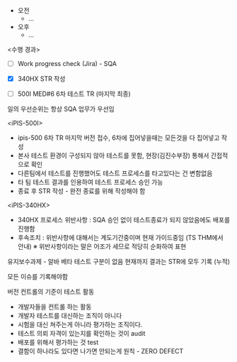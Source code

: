 - 오전
	- ...
- 오후
	- ...

<수행 경과>
- [ ] Work progress check (Jira) - SQA


- [x] 340HX STR 작성
- [ ] 500I MED#6 6차 테스트 TR (마지막 최종)

일의 우선순위는 항상 SQA 업무가 우선임

\<iPIS-500I>
- ipis-500 6차 TR 마지막 버전 접수, 6차에 집어넣을때는 모든것을 다 집어넣고 작성
- 본사 테스트 환경이 구성되지 않아 테스트를 못함, 현장(김진수부장) 통해서 간접적으로 확인
- 다른팀에서 테스트를 진행했어도 테스트 프로세스를 타고있다는 건 변함없음
- 타 팀 테스트 결과를 인용하여 테스트 프로세스 승인 가능
- 종료 후 STR 작성 - 완전 종료를 위해 작성해야 함

\<iPIS-340HX>
- 340HX 프로세스 위반사항 : SQA 승인 없이 테스트종료가 되지 않았음에도 배포를 진행함
- 후속조치 : 위반사항에 대해서는 계도기간중이며 현재 가이드중임 (TS THM에서 안내)
  ※ 위반사항이라는 말은 어조가 세므로 적당히 순화하여 표현

유지보수과제 - 알바 베타 테스트 구분이 없음
현재까지 결과는 STR에 모두 기록 (누적)

모든 이슈를 기록해야함

버전 컨트롤의 기준이 테스트 활동
 - 개발자들을 컨트롤 하는 활동
 - 개발자 테스트를 대신하는 조직이 아니다
 - 시험을 대신 쳐주는게 아니라 평가하는 조직이다.
 - 테스트 의뢰 자격이 있는지를 확인하는 것이 audit
 - 배포를 위해서 평가하는 것 test
 - 결함이 하나라도 있다면 나가면 안되는게 원칙 - ZERO DEFECT